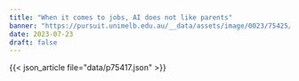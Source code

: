 ```yaml
---
title: "When it comes to jobs, AI does not like parents"
banner: "https://pursuit.unimelb.edu.au/__data/assets/image/0023/75425/When-it-comes-to-jobs,-AI-does-not-like-parents_c6383fdf-36be-4620-b6c2-4409150e8660.jpg"
date: 2023-07-23
draft: false
---
```


{{< json_article file="data/p75417.json" >}}